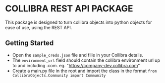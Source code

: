 # COLLIBRA REST API PACKAGE

This package is designed to turn collibra objects into python objects for ease of use, using the REST API.

## Getting Started
- Open the `sample_creds.json` file and fille in your Collibra details. 
- The `environment_url` field should contain the collibra environment url up to and including .com. eg. "https://company-dev.collibra.com"
- Create a main.py file in the root and import the class in the format `from CollibraObjects.Community import Community`